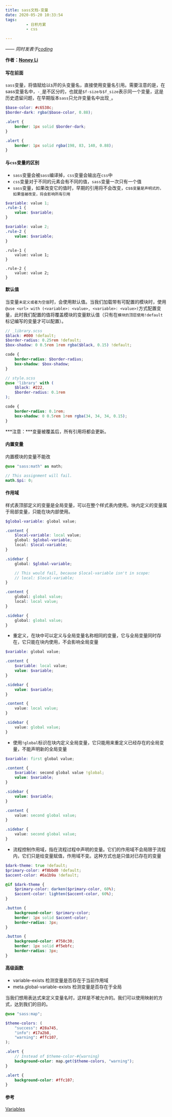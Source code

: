 ```yaml
---
title: sass文档-变量
date: 2020-05-20 10:33:54
tags:
         - 日积月累
         - css

---
```


[Noney Li]: https://github.com/noney/ "noneyli"

*—— 同时发表于[coding](http://0kv30q.coding-pages.com/)*

__作者：[Noney Li]__

#### 写在前面

`sass`变量，将值赋给以`$`开的头变量名，直接使用变量名引用。需要注意的是，在sass变量名中，`-_`是不区分的，也就是`$f-size与$f_size`表示同一个变量，这是历史遗留问题，在早期版本`sass`只允许变量名中出现`_`。

```scss
$base-color: #c6538c;
$border-dark: rgba($base-color, 0.88);

.alert {
    border: 1px solid $border-dark;
}
```

```css
.alert {
    border: 1px solid rgba(198, 83, 140, 0.88);
}

```

<!-- more -->

#### 与`css`变量的区别

- `sass`变量会被`sass`编译掉，`css`变量会输出在`css`中
- `css`变量对于不同的元素会有不同的值，`sass`变量一次只有一个值
- `sass`变量，如果改变它的值时，早期的引用将不会改变，css`变量是声明式的，如果值被改变，将会影响所有引用`

```scss
$variable: value 1;
.rule-1 {
    value: $variable;
}

$variable: value 2;
.rule-2 {
    value: $variable;
}
```

```
.rule-1 {
    value: value 1;
}

.rule-2 {
    value: value 2;
}
```

#### 默认值

当变量`未定义或者为空值`时，会使用默认值。当我们加载带有可配置的模块时，使用`@use <url> with (<variable>: <value>, <variable>: <value>)`方式配置变量，此时我们配置的值将覆盖模块的变量默认值（只有在`模块的顶层使用!default`标记编写的变量才可以配置）。

```scss
// _library.scss
$black: #000 !default;
$border-radius: 0.25rem !default;
$box-shadow: 0 0.5rem 1rem rgba($black, 0.15) !default;

code {
    border-radius: $border-radius;
    box-shadow: $box-shadow;
}
```

```scss
// style.scss
@use 'library' with (
    $black: #222,
    $border-radius: 0.1rem
);
```

```css
code {
    border-radius: 0.1rem;
    box-shadow: 0 0.5rem 1rem rgba(34, 34, 34, 0.15);
}
```

***注意：***变量被覆盖后，所有引用将都会更新。

#### 内置变量

内置模块的变量不能改

```scss
@use "sass:math" as math;

// This assignment will fail.
math.$pi: 0;
```

#### 作用域

样式表顶部定义的变量是全局变量，可以在整个样式表内使用。块内定义的变量属于局部变量，只能在块内部使用。

```scss
$global-variable: global value;

.content {
    $local-variable: local value;
    global: $global-variable;
    local: $local-variable;
}

.sidebar {
    global: $global-variable;

    // This would fail, because $local-variable isn't in scope:
    // local: $local-variable;
}
```

```css
.content {
    global: global value;
    local: local value;
}

.sidebar {
    global: global value;
}
```

- 重定义，在块中可以定义与全局变量名称相同的变量，它与全局变量同时存在，它只能在块内使用，不会影响全局变量

```scss
$variable: global value;

.content {
    $variable: local value;
    value: $variable;
}

.sidebar {
    value: $variable;
}
```

```css
.content {
    value: local value;
}

.sidebar {
    value: global value;
}
```

- 使用`!global`标识在块内定义全局变量，它只能用来重定义已经存在的全局变量，不能声明新的全局变量

```scss
$variable: first global value;

.content {
    $variable: second global value !global;
    value: $variable;
}

.sidebar {
    value: $variable;
}
```

```css
.content {
    value: second global value;
}

.sidebar {
    value: second global value;
}
```

- 流程控制作用域，指在流程过程中声明的变量。它们的作用域不会局限于流程内，它们只是给变量赋值，作用域不变。这种方式也是只值对已存在的变量

```scss
$dark-theme: true !default;
$primary-color: #f8bbd0 !default;
$accent-color: #6a1b9a !default;

@if $dark-theme {
    $primary-color: darken($primary-color, 60%);
    $accent-color: lighten($accent-color, 60%);
}

.button {
    background-color: $primary-color;
    border: 1px solid $accent-color;
    border-radius: 3px;
}
```

```css
.button {
    background-color: #750c30;
    border: 1px solid #f5ebfc;
    border-radius: 3px;
}
```

#### 高级函数

- variable-exists 检测变量是否存在于当前作用域
- meta.global-variable-exists 检测变量是否存在于全局

当我们想用表达式来定义变量名时，这样是不被允许的。我们可以使用映射的方式，达到我们的目的。

```scss
@use "sass:map";

$theme-colors: (
    "success": #28a745,
    "info": #17a2b8,
    "warning": #ffc107,
);

.alert {
    // Instead of $theme-color-#{warning}
    background-color: map.get($theme-colors, "warning");
}
```

```css
.alert {
    background-color: #ffc107;
}
```

#### 参考

[Variables](https://sass-lang.com/documentation/variables)

